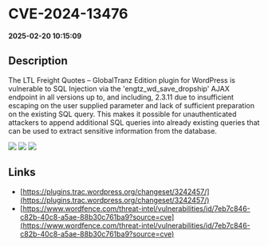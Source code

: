 # CVE-2024-13476

**2025-02-20 10:15:09**

## Description
The LTL Freight Quotes – GlobalTranz Edition plugin for WordPress is vulnerable to SQL Injection via the 'engtz_wd_save_dropship' AJAX endpoint in all versions up to, and including, 2.3.11 due to insufficient escaping on the user supplied parameter and lack of sufficient preparation on the existing SQL query.  This makes it possible for unauthenticated attackers to append additional SQL queries into already existing queries that can be used to extract sensitive information from the database.

![](https://img.shields.io/static/v1?label=Score&message=7.5&color=red)
![](https://img.shields.io/static/v1?label=Severity&message=HIGH&color=red)
![](https://img.shields.io/static/v1?label=CWE&message=SQL&color=green)

## Links
- [https://plugins.trac.wordpress.org/changeset/3242457/](https://plugins.trac.wordpress.org/changeset/3242457/)
- [https://www.wordfence.com/threat-intel/vulnerabilities/id/7eb7c846-c82b-40c8-a5ae-88b30c761ba9?source=cve](https://www.wordfence.com/threat-intel/vulnerabilities/id/7eb7c846-c82b-40c8-a5ae-88b30c761ba9?source=cve)
